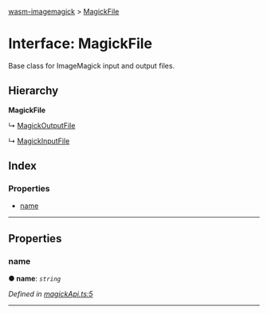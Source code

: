 [wasm-imagemagick](../README.md) > [MagickFile](../interfaces/magickfile.md)

# Interface: MagickFile

Base class for ImageMagick input and output files.

## Hierarchy

**MagickFile**

↳  [MagickOutputFile](magickoutputfile.md)

↳  [MagickInputFile](magickinputfile.md)

## Index

### Properties

* [name](magickfile.md#name)

---

## Properties

<a id="name"></a>

###  name

**● name**: *`string`*

*Defined in [magickApi.ts:5](https://github.com/KnicKnic/WASM-ImageMagick/blob/a680377/src/magickApi.ts#L5)*

___

